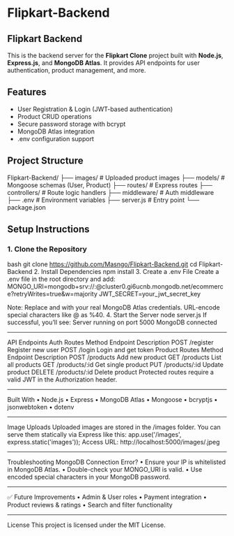 # Flipkart-Backend

##  Flipkart Backend

This is the backend server for the **Flipkart Clone** project built with **Node.js**, **Express.js**, and **MongoDB Atlas**. It provides API endpoints for user authentication, product management, and more.

## Features

- User Registration & Login (JWT-based authentication)
- Product CRUD operations
- Secure password storage with bcrypt
- MongoDB Atlas integration
- .env configuration support

## Project Structure

Flipkart-Backend/
├── images/ # Uploaded product images
├── models/ # Mongoose schemas (User, Product)
├── routes/ # Express routes
├── controllers/ # Route logic handlers
├── middleware/ # Auth middleware
├── .env # Environment variables
├── server.js # Entry point
└── package.json

## Setup Instructions

### 1. Clone the Repository

bash
git clone https://github.com/Masngo/Flipkart-Backend.git
cd Flipkart-Backend
2. Install Dependencies
npm install
3. Create a .env File
Create a .env file in the root directory and add:
MONGO_URI=mongodb+srv://<username>:<password>@cluster0.gi6ucnb.mongodb.net/ecommerce?retryWrites=true&w=majority
JWT_SECRET=your_jwt_secret_key

Note: Replace <username> and <password> with your real MongoDB Atlas credentials. URL-encode special characters like @ as %40.
4. Start the Server
node server.js
If successful, you’ll see:
Server running on port 5000
MongoDB connected
________________________________________
API Endpoints
Auth Routes
Method	Endpoint	Description
POST	/register	Register new user
POST	/login	Login and get token
Product Routes
Method	Endpoint	Description
POST	/products	Add new product
GET	/products	List all products
GET	/products/:id	Get single product
PUT	/products/:id	Update product
DELETE	/products/:id	Delete product
Protected routes require a valid JWT in the Authorization header.
________________________________________
Built With
•	Node.js
•	Express
•	MongoDB Atlas
•	Mongoose
•	bcryptjs
•	jsonwebtoken
•	dotenv
________________________________________
 Image Uploads
Uploaded images are stored in the /images folder. You can serve them statically via Express like this:
app.use('/images', express.static('images'));
Access URL:
http://localhost:5000/images/<filename>.jpeg
________________________________________
Troubleshooting
MongoDB Connection Error?
•	Ensure your IP is whitelisted in MongoDB Atlas.
•	Double-check your MONGO_URI is valid.
•	Use encoded special characters in your MongoDB password.
________________________________________
✅ Future Improvements
•	Admin & User roles
•	Payment integration
•	Product reviews & ratings
•	Search and filter functionality
________________________________________
License
This project is licensed under the MIT License.
